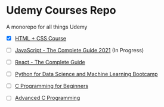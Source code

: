 # Udemy Courses Repo

A monorepo for all things Udemy

- [x] [HTML + CSS Course](html-css/.)
- [ ] [JavaScript - The Complete Guide 2021](js-complete/.) (In Progress)
- [ ] [React - The Complete Guide](react-complete/.)
- [ ] [Python for Data Science and Machine Learning Bootcamp](python-data-science/.)
- [ ] [C Programming for Beginners](beginner-c/.)
- [ ] [Advanced C Programming](advanced-c/.)


